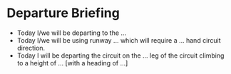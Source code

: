 # Departure Briefing

* Today I/we will be departing to the ...
* Today I/we will be using runway ... which will require a ... hand circuit
  direction.
* Today I will be departing the circuit on the ... leg of the circuit climbing
  to a height of ... [with a heading of ...]
